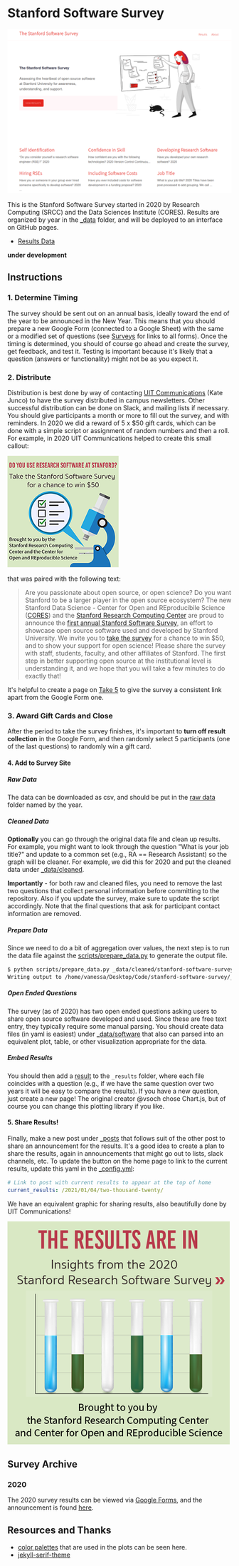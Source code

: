 # Stanford Software Survey

![images/features/home.png](images/features/home.png)

This is the Stanford Software Survey started in 2020 by Research Computing (SRCC)
and the Data Sciences Institute (CORES). Results are organized by year in the [_data](_data) folder, 
and will be deployed to an interface on GitHub pages.

 - [Results Data](_data)

**under development**

## Instructions

### 1. Determine Timing

The survey should be sent out on an annual basis, ideally toward the end of the 
year to be announced in the New Year. This means that you should prepare a new Google
Form (connected to a Google Sheet) with the same or a modified set of questions (see [Surveys](#surveys)
for links to all forms). Once the timing is determined, you should of course go ahead and 
create the survey, get feedback, and test it. Testing is important because it's likely
that a question (answers or functionality) might not be as you expect it.

### 2. Distribute

Distribution is best done by way of contacting [UIT Communications](https://itcommunity.stanford.edu/) (Kate Junco)
to have the survey distributed in campus newsletters. Other successful distribution can be done on Slack, and
mailing lists if necessary. You should give participants a month or more to fill out the survey, and with reminders.
In 2020 we did a reward of 5 x $50 gift cards, which can be done with a simple script or assignment of random numbers
and then a roll. For example, in 2020 UIT Communications helped to create this small callout:

![assets/img/Research-Survey6-250-2020.png](assets/img/Research-Survey6-250-2020.png)

that was paired with the following text:

> Are you passionate about open source, or open science? Do you want Stanford to be a larger player in the open source ecosystem? The new Stanford Data Science -  Center for Open and REproducibile Science ([CORES](https://cores.stanford.edu/)) and the [Stanford Research Computing Center](https://srcc.stanford.edu/) are proud to announce the [first annual Stanford Software Survey](https://docs.google.com/forms/d/e/1FAIpQLScnEBcrEwUrrpburRv9VHCBFdtMElrp8CYt-wuUxy4sFIDetg/viewform?usp=sf_link), an effort to showcase open source software used and developed by Stanford University. We invite you to [take the survey](https://docs.google.com/forms/d/e/1FAIpQLScnEBcrEwUrrpburRv9VHCBFdtMElrp8CYt-wuUxy4sFIDetg/viewform?usp=sf_link) for a chance to win $50, and to show your support for open science! Please share the survey with staff, students, faculty, and other affiliates of Stanford. The first step in better supporting open source at the institutional level is understanding it, and we hope that you will take a few minutes to do exactly that!

It's helpful to create a page on [Take 5](https://itcommunity.stanford.edu/take5/participate-stanford-software-survey) to
give the survey a consistent link apart from the Google Form one.

### 3. Award Gift Cards and Close
 
After the period to take the survey finishes, it's important to **turn off result collection** in the Google Form,
and then randomly select 5 participants (one of the last questions) to randomly win a gift card.

#### 4. Add to Survey Site

##### Raw Data
The data can be downloaded as csv, and should be put in the [raw data](_data/raw/) folder named by the year.

##### Cleaned Data
**Optionally** you can go through the original data file and clean up results. For example, you might want to
look through the question "What is your job title?" and update to a common set (e.g., RA == Research Assistant)
so the graph will be cleaner. For example, we did this for 2020 and put the cleaned data under [_data/cleaned](_data/cleaned).

**Importantly** - for both raw and cleaned files, you need to remove the last two questions that collect personal information before
committing to the repository. Also if you update the survey, make sure to update the script accordingly.
Note that the final questions that ask for participant contact information are removed.

##### Prepare Data
Since we need to do a bit of aggregation over values, the next step is to run the data file against
the [scripts/prepare_data.py](scripts/prepare_data.py) to generate the output file. 

```bash
$ python scripts/prepare_data.py _data/cleaned/stanford-software-survey-2020.csv 
Writing output to /home/vanessa/Desktop/Code/stanford-software-survey/_data/stanford-software-survey-2020.json
```

##### Open Ended Questions

The survey (as of 2020) has two open ended questions asking users to share open source software developed and used.
Since these are free text entry, they typically require some manual parsing. You should create data
files (in yaml is easiest) under [_data/software](_data/software) that also can parsed into an equivalent
plot, table, or other visualization appropriate for the data.

##### Embed Results
You should then add a [result](_results) to the `_results` folder, where each file coincides with
a question (e.g., if we have the same question over two years it will be easy to compare the results).
If you have a new question, just create a new page! The original creator @vsoch chose Chart.js, but of course you can
change this plotting library if you like.

#### 5. Share Results!

Finally, make a new post under [_posts](_posts) that follows suit of the other post
to share an announcement for the results. It's a good idea to create a plan to share
the results, again in announcements that might go out to lists, slack channels, etc.
To update the button on the home page to link to the current results, update this
yaml in the [_config.yml](_config.yml):

```yaml
# Link to post with current results to appear at the top of home
current_results: /2021/01/04/two-thousand-twenty/
```

We have an equivalent graphic for sharing results, also beautifully done by UIT
Communications!

![assets/img/Research-Results-250-2020.png](assets/img/Research-Results-250-2020.png)


## Survey Archive

### 2020

The 2020 survey results can be viewed via [Google Forms](https://docs.google.com/forms/d/1gINZCEin27OQjPLkG4ziVZURRd7NPcZ9szcs1jv0X5U/edit#responses),
and the announcement is found [here](https://itcommunity.stanford.edu/take5/participate-stanford-software-survey).


## Resources and Thanks

 - [color palettes](https://github.com/google/palette.js/blob/master/palette.js#L534) that are used in the plots can be seen here.
 - [jekyll-serif-theme](https://github.com/zerostaticthemes/jekyll-serif-theme)
